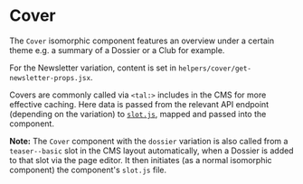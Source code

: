 # Cover

The `Cover` isomorphic component features an overview under a certain theme e.g. a summary of a Dossier or a Club for example.

For the Newsletter variation, content is set in `helpers/cover/get-newsletter-props.jsx`.

Covers are commonly called via `<tal:>` includes in the CMS for more effective caching. Here data is passed from the relevant API endpoint (depending on the variation) to [`slot.js`](/app/node_modules/components/cover/slot.js), mapped and passed into the component.

**Note:** The `Cover` component with the `dossier` variation is also called from a `teaser--basic` slot in the CMS layout automatically, when a Dossier is added to that slot via the page editor. It then initiates (as a normal isomorphic component) the component's `slot.js` file.
